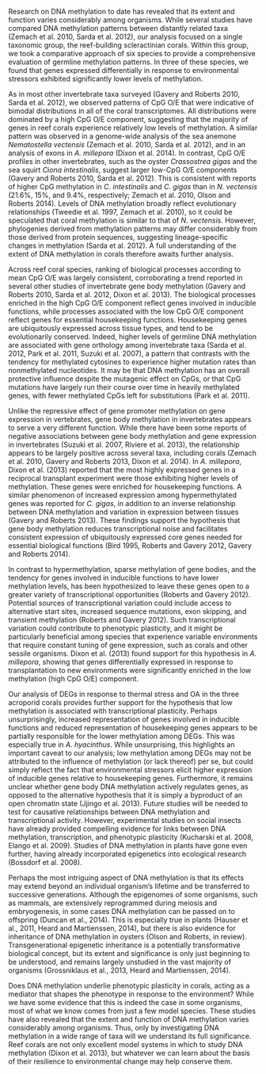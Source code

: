 Research on DNA methylation to date has revealed that its extent and function varies considerably among organisms. While several studies have compared DNA methylation patterns between distantly related taxa (Zemach et al. 2010, Sarda et al. 2012), our analysis focused on a single taxonomic group, the reef-building scleractinian corals. Within this group, we took a comparative approach of six species to provide a comprehensive evaluation of germline methylation patterns. In three of these species, we found that genes expressed differentially in response to environmental stressors exhibited significantly lower levels of methylation. 

As in most other invertebrate taxa surveyed (Gavery and Roberts 2010, Sarda et al. 2012), we observed patterns of CpG O/E that were indicative of bimodal distributions in all of the coral transcriptomes. All distributions were dominated by a high CpG O/E component, suggesting that the majority of genes in reef corals experience relatively low levels of methylation. A similar pattern was observed in a genome-wide analysis of the sea anemone *Nematostella vectensis* (Zemach et al. 2010, Sarda et al. 2012), and in an analysis of exons in *A. millepora* (Dixon et al. 2014). In contrast, CpG O/E profiles in other invertebrates, such as the oyster *Crassostrea gigas* and the sea squirt *Ciona intestinalis*, suggest larger low-CpG O/E components (Gavery and Roberts 2010, Sarda et al. 2012). This is consistent with reports of higher CpG methylation in *C. intestinalis* and *C. gigas* than in *N. vectensis* (21.6%, 15%, and 9.4%, respectively; Zemach et al. 2010, Olson and Roberts 2014). Levels of DNA methylation broadly reflect evolutionary relationships (Tweedie et al. 1997, Zemach et al. 2010), so it could be speculated that coral methylation is similar to that of *N. vectensis*. However, phylogenies derived from methylation patterns may differ considerably from those derived from protein sequences, suggesting lineage-specific changes in methylation (Sarda et al. 2012). A full understanding of the extent of DNA methylation in corals therefore awaits further analysis. 

Across reef coral species, ranking of biological processes according to mean CpG O/E was largely consistent, corroborating a trend reported in several other studies of invertebrate gene body methylation (Gavery and Roberts 2010, Sarda et al. 2012, Dixon et al. 2013). The biological processes enriched in the high CpG O/E component reflect genes involved in inducible functions, while processes associated with the low CpG O/E component reflect genes for essential housekeeping functions. Housekeeping genes are ubiquitously expressed across tissue types, and tend to be evolutionarily conserved. Indeed, higher levels of germline DNA methylation are associated with gene orthology among invertebrate taxa (Sarda et al. 2012, Park et al. 2011, Suzuki et al. 2007), a pattern that contrasts with the tendency for methylated cytosines to experience higher mutation rates than nonmethylated nucleotides. It may be that DNA methylation has an overall protective influence despite the mutagenic effect on CpGs, or that CpG mutations have largely run their course over time in heavily methylated genes, with fewer methylated CpGs left for substitutions (Park et al. 2011). 

Unlike the repressive effect of gene promoter methylation on gene expression in vertebrates, gene body methylation in invertebrates appears to serve a very different function. While there have been some reports of negative associations between gene body methylation and gene expression in invertebrates (Suzuki et al. 2007, Riviere et al. 2013), the relationship appears to be largely positive across several taxa, including corals (Zemach et al. 2010, Gavery and Roberts 2013, Dixon et al. 2014). In *A. millepora*, Dixon et al. (2013) reported that the most highly expressed genes in a reciprocal transplant experiment were those exhibiting higher levels of methylation. These genes were enriched for housekeeping functions. A similar phenomenon of increased expression among hypermethylated genes was reported for *C. gigas*, in addition to an inverse relationship between DNA methylation and variation in expression between tissues (Gavery and Roberts 2013). These findings support the hypothesis that gene body methylation reduces transcriptional noise and facilitates consistent expression of ubiquitously expressed core genes needed for essential biological functions (Bird 1995, Roberts and Gavery 2012, Gavery and Roberts 2014). 

In contrast to hypermethylation, sparse methylation of gene bodies, and the tendency for genes involved in inducible functions to have lower methylation levels, has been hypothesized to leave these genes open to a greater variety of transcriptional opportunities (Roberts and Gavery 2012). Potential sources of transcriptional variation could include access to alternative start sites, increased sequence mutations, exon skipping, and transient methylation (Roberts and Gavery 2012). Such transcriptional variation could contribute to phenotypic plasticity, and it might be particularly beneficial among species that experience variable environments that require constant tuning of gene expression, such as corals and other sessile organisms. Dixon et al. (2013) found support for this hypothesis in *A. millepora*, showing that genes differentially expressed in response to transplantation to new environments were significantly enriched in the low methylation (high CpG O/E) component. 

Our analysis of DEGs in response to thermal stress and OA in the three acroporid corals provides further support for the hypothesis that low methylation is associated with transcriptional plasticity. Perhaps unsurprisingly, increased representation of genes involved in inducible functions and reduced representation of housekeeping genes appears to be partially responsible for the lower methylation among DEGs. This was especially true in *A. hyacinthus*. While unsurprising, this highlights an important caveat to our analysis; low methylation among DEGs may not be attributed to the influence of methylation (or lack thereof) per se, but could simply reflect the fact that environmental stressors elicit higher expression of inducible genes relative to housekeeping genes. Furthermore, it remains unclear whether gene body DNA methylation actively regulates genes, as opposed to the alternative hypothesis that it is simply a byproduct of an open chromatin state (Jjingo et al. 2013). Future studies will be needed to test for causative relationships between DNA methylation and transcriptional activity. However, experimental studies on social insects have already provided compelling evidence for links between DNA methylation, transcription, and phenotypic plasticity (Kucharski et al. 2008, Elango et al. 2009). Studies of DNA methylation in plants have gone even further, having already incorporated epigenetics into ecological research (Bossdorf et al. 2008).  

Perhaps the most intriguing aspect of DNA methylation is that its effects may extend beyond an individual organism’s lifetime and be transferred to successive generations. Although the epigenomes of some organisms, such as mammals, are extensively reprogrammed during meiosis and embryogenesis, in some cases DNA methylation can be passed on to offspring (Duncan et al., 2014). This is especially true in plants (Hauser et al., 2011, Heard and Martienssen, 2014), but there is also evidence for inheritance of DNA methylation in oysters (Olson and Roberts, in review). Transgenerational epigenetic inheritance is a potentially transformative biological concept, but its extent and significance is only just beginning to be understood, and remains largely unstudied in the vast majority of organisms (Grossniklaus et al., 2013, Heard and Martienssen, 2014). 

Does DNA methylation underlie phenotypic plasticity in corals, acting as a mediator that shapes the phenotype in response to the environment? While we have some evidence that this is indeed the case in some organisms, most of what we know comes from just a few model species. These studies have also revealed that the extent and function of DNA methylation varies considerably among organisms. Thus, only by investigating DNA methylation in a wide range of taxa will we understand its full significance. Reef corals are not only excellent model systems in which to study DNA methylation (Dixon et al. 2013), but whatever we can learn about the basis of their resilience to environmental change may help conserve them. 
